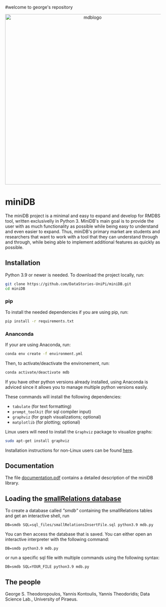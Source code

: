 #welcome to george's repository
<p align=center>
  <img width="550" alt="mdblogo" src="https://user-images.githubusercontent.com/15364873/146045747-5dbdce9c-a70a-494b-8fdd-52ba932cdd19.png">
</p>

# miniDB

The miniDB project is a minimal and easy to expand and develop for RMDBS tool, written exclusivelly in Python 3. MiniDB's main goal is to provide the user with as much functionality as possible while being easy to understand and even easier to expand. Thus, miniDB's primary market are students and researchers that want to work with a tool that they can understand through and through, while being able to implement additional features as quickly as possible.

## Installation

Python 3.9 or newer is needed. To download the project locally, run:

```bash
git clone https://github.com/DataStories-UniPi/miniDB.git
cd miniDB
```

### pip
 To install the needed dependencies if you are using pip, run:
 ```bash
pip install -r requirements.txt
```

### Ananconda
If your are using Anaconda, run:
 ```bash
conda env create -f environment.yml
```
Then, to activate/deactivate the environement, run:
 ```bash
conda activate/deactivate mdb
```

If you have other python versions already installed, using Anaconda is adviced since it allows you to manage multiple python versions easily. 

These commands will install the following dependencies:
* `tabulate` (for text formatting)
* `prompt_toolkit` (for sql compiler input)
* `graphviz` (for graph visualizations; optional)
* `matplotlib` (for plotting; optional)


Linux users will need to install the `Graphviz` package to visualize graphs:
```bash
sudo apt-get install graphviz
```
Installation instructions for non-Linux users can be found [here](https://graphviz.org/download/).

## Documentation

The file [documentation.pdf](docs/documentation.pdf) contains a detailed description of the miniDB library.

## Loading the [smallRelations database](https://www.db-book.com/db6/lab-dir/sample_tables-dir/index.html)

To create a database called _"smdb"_ containing the smallRelations tables and get an interactive shell, run
```
DB=smdb SQL=sql_files/smallRelationsInsertFile.sql python3.9 mdb.py
```
You can then access the database that is saved. You can either open an interactive interpreter with the following command:
```
DB=smdb python3.9 mdb.py
```
or run a specific sql file with multiple commands using the following syntax:
```
DB=smdb SQL=YOUR_FILE python3.9 mdb.py
```

## The people
George S. Theodoropoulos, Yannis Kontoulis, Yannis Theodoridis; Data Science Lab., University of Piraeus.

